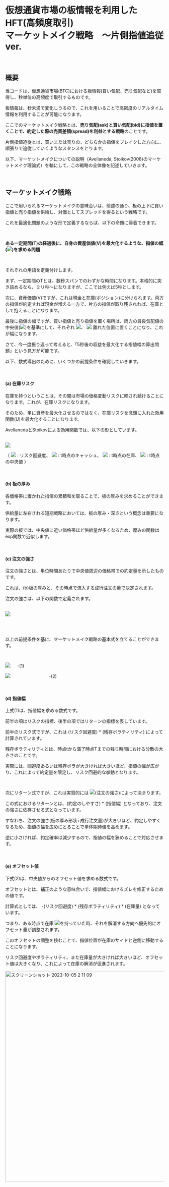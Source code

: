 # 仮想通貨市場の板情報を利用したHFT(高頻度取引)<br>マーケットメイク戦略　〜片側指値追従ver.

<br>

## 概要

当コードは、仮想通貨市場(BTC)における板情報(買い気配、売り気配など)を取得し、秒単位の高頻度で取引するものです。

板情報は、秒未満で変化しうるので、これを用いることで高密度のリアルタイム情報を利用することが可能になります。

ここでのマーケットメイク戦略とは、**売り気配(ask)と買い気配(bid)に指値を置くことで、約定した際の売買差額(spread)を利益とする戦略**のことです。

片側指値追従とは、買いまたは売りの、どちらかの指値をブレイクした方向に、順張りで追従していくようなスタンスをとります。

以下、マーケットメイクについての説明（Avellaneda, Stoikov(2008)のマーケットメイク理論式）を軸にして、この戦略の全体像を記述していきます。

<br>

## マーケットメイク戦略

ここで用いられるマーケットメイクの意味合いは、前述の通り、板の上下に買い指値と売り指値を供給し、対価としてスプレッドを得るという戦略です。

これを最適化問題のような形で定義するならば、以下の命題に帰着できます。

<br>

**ある一定期間(T)の経過後に、自身の資産価値(V)を最大化するような、指値の幅(<img src="https://latex.codecogs.com/svg.image?\delta&space;_{ask+bid}"/>)を求める問題**

<br>

それぞれの用語を定義付けします。

まず、一定期間のTとは、数秒スパンでのわずかな時間になります。本格的に突き詰めるなら、ミリ秒〜になりますが、ここでは例えば5秒とします。

次に、資産価値(V)ですが、これは現金と在庫(ポジション)に分けられます。両方の指値が約定すれば現金が増える一方で、片方の指値が取り残されれば、在庫として抱えることになります。

最後に指値の幅ですが、買い指値と売り指値を置く場所は、両方の最良気配値の中央値(<img src="https://latex.codecogs.com/svg.image?&space;S_{t}">)を基準にして、それぞれ
<img src="https://latex.codecogs.com/svg.image?\delta&space;_{ask}"/>、
<img src="https://latex.codecogs.com/svg.image?\delta&space;_{bid}"/>
離れた位置に置くことになり、これが幅になります。

さて、今一度振り返って考えると、「5秒後の収益を最大化する指値幅の算出問題」という見方が可能です。

以下、数式導出のために、いくつかの前提条件を確認していきます。

<br>

#### (a) 在庫リスク

在庫を持つということは、その間は市場の価格変動リスクに晒され続けることになります。これが、在庫リスクになります。

そのため、単に資産を最大化させるのではなく、在庫リスクを念頭に入れた効用関数(U)を最大化することになります。

AvellanedaとStoikovによる効用関数では、以下の形としています。

<br>

<img src="https://latex.codecogs.com/svg.image?\boldsymbol{U=E[-exp[-\gamma(C_{t}&plus;q_{t}S_{t})]]}">

（ <img src="https://latex.codecogs.com/svg.image?\gamma&space;"> : リスク回避度、
<img src="https://latex.codecogs.com/svg.image?C_{t}"> : t時点のキャッシュ、
<img src="https://latex.codecogs.com/svg.image?q_{t}"> : t時点の在庫、
<img src="https://latex.codecogs.com/svg.image?S_{t}"> : t時点の中央値 ）

<br>

#### (b) 板の厚み

各価格帯に置かれた指値の累積和を取ることで、板の厚みを求めることができます。

供給量に左右される短期戦略においては、板の厚み・深さという概念は重要になります。

実際の板では、中央値に近い価格帯ほど供給量が多くなるため、厚みの関数はexp関数で近似します。

<br>

#### (c) 注文の強さ

注文の強さとは、単位時間あたりで中央値周辺の価格帯での約定量を示したものです。

これは、(b)板の厚みと、その時点で流入する成行注文の量で決定されます。

注文の強さは、以下の関数で定義されます。

<br>

<img src="https://latex.codecogs.com/svg.image?\boldsymbol{\lambda(\delta)=Ae_{}^{-\alpha\delta}}">

<br><br>

以上の前提条件を基に、マーケットメイク戦略の基本式を立てることができます。

<br>

<img src="https://latex.codecogs.com/svg.image?\boldsymbol{\delta&space;_{ask&plus;bid}=\gamma\sigma&space;_{}^{2}(T-t)&plus;\frac{2}{\lambda}ln(1&plus;\frac{\gamma}{\alpha})}"> &emsp; -(1)

<img src="https://latex.codecogs.com/svg.image?\boldsymbol{S_{offset}=\gamma\sigma&space;_{}^{2}(T-t)q_{t}}"> &emsp; &emsp; &emsp; &emsp; &emsp; &emsp; &ensp; -(2)
 
<br>

#### (d) 指値幅

上式(1)は、指値幅を求める数式です。

前半の項はリスクの指標、後半の項ではリターンの指標を表しています。

前半のリスク式ですが、これは (リスク回避度) * (残存ボラティリティ) によって計算されています。

残存ボラティリティとは、時点tから満了時点Tまでの残り時間における分散の大きさのことです。

実際には、回避度あるいは残存ボラが大きければ大きいほど、指値の幅が広がり、これによって約定量を限定し、リスク回避的な挙動となります。

<br>

次にリターン式ですが、これは実質的には <img src="https://latex.codecogs.com/svg.image?\alpha&space;">(注文の強さ)によって決まります。

この式におけるリターンとは、(約定のしやすさ) * (指値幅) となっており、注文の強さに依存させる式となっています。

すなわち、注文の強さ(板の厚み形状+成行注文量)が大きいほど、約定しやすくなるため、指値の幅を広めにとることで単体期待値を高めます。

逆に小さければ、約定確率は減少するので、指値の幅を狭めることで対応させます。

<br>

#### (e) オフセット値

下式(2)は、中央値からのオフセット値を求める数式です。

オフセットとは、補正のような意味合いで、指値幅におけるズレを修正するための値です。

計算式としては、 -(リスク回避度) * (残存ボラティリティ) * (在庫量) となっています。

つまり、ある時点で在庫 <img src="https://latex.codecogs.com/svg.image?q_{t}">を持っていた時、それを解消する方向へ優先的にオフセット量が調整されます。

このオフセットの調整を挟むことで、指値位置が在庫のサイドと逆側に移動することになります。

リスク回避度やボラティリティ、また在庫量が大きければ大きいほど、オフセット値は大きくなり、これによって在庫の解消が促進されます。

<img width="668" alt="スクリーンショット 2023-10-05 2 11 09" src="https://github.com/minaR0404/bot/assets/49789283/9c303645-7767-441f-81a4-a62d1031d1d6">
